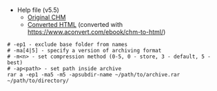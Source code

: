 * Help file (v5.5)
   * [Original CHM](./files/rar/WinRAR_5.50_help.chm)
   * [Converted HTML](./html_help/index.htm) (converted with https://www.aconvert.com/ebook/chm-to-html/)
```shell
# -ep1 - exclude base folder from names
# -ma[4|5] - specify a version of archiving format
# -m<n> - set compression method (0-5, 0 - store, 3 - default, 5 -best)
# -ap<path> - set path inside archive
rar a -ep1 -ma5 -m5 -apsubdir-name ~/path/to/archive.rar ~/path/to/directory/
```
